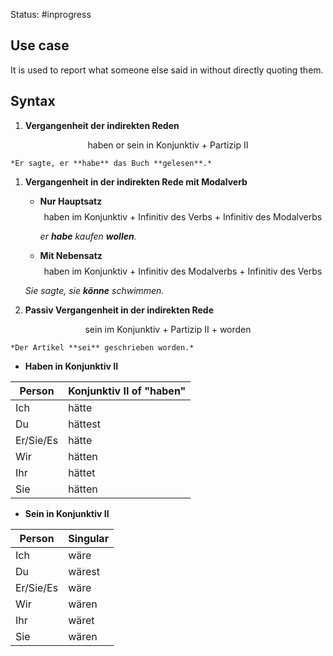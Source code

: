 Status: #inprogress 
## Use case
It is used to report what someone else said in without directly quoting them. 

## Syntax 
1. **Vergangenheit der indirekten Reden**
	
$$
\text{haben or sein in Konjunktiv + Partizip II}
$$

	*Er sagte, er **habe** das Buch **gelesen**.*
1. **Vergangenheit in der indirekten Rede mit Modalverb**	
	- **Nur Hauptsatz**
$$
\text{haben im Konjunktiv + Infinitiv des Verbs + Infinitiv des Modalverbs }
$$

		*er **habe** kaufen **wollen**.*
	- **Mit Nebensatz**
$$
\text{haben im Konjunktiv + Infinitiv des Modalverbs  + Infinitiv des Verbs}
$$

	*Sie sagte, sie **könne** schwimmen.*
3. **Passiv Vergangenheit in der indirekten Rede**
	
$$
\text{sein im Konjunktiv + Partizip II + worden}
$$

	*Der Artikel **sei** geschrieben worden.*
- **Haben in Konjunktiv II**

| Person           | Konjunktiv II of "haben" |
|------------------|--------------------------|
| Ich              | hätte                    |
| Du               | hättest                  |
| Er/Sie/Es        | hätte                    |
| Wir              | hätten                   |
| Ihr              | hättet                   |
| Sie              | hätten                   |

- **Sein in Konjunktiv II**

| Person           | Singular                |
|------------------|-------------------------|
| Ich              | wäre                    | 
| Du               | wärest                  |
| Er/Sie/Es        | wäre                    | 
| Wir              | wären                   | 
| Ihr              | wäret                   | 
| Sie              | wären                   | 

